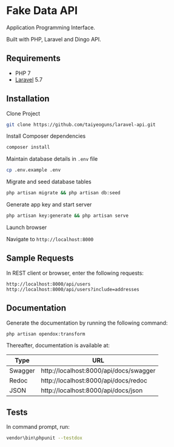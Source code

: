 # Fake Data API

Application Programming Interface.

Built with PHP, Laravel and Dingo API.

## Requirements

-   PHP 7
-   [Laravel](https://laravel.com/) 5.7

## Installation

Clone Project

```sh
git clone https://github.com/taiyeoguns/laravel-api.git
```

Install Composer dependencies

```sh
composer install
```

Maintain database details in `.env` file

```sh
cp .env.example .env
```

Migrate and seed database tables

```sh
php artisan migrate && php artisan db:seed
```

Generate app key and start server

```sh
php artisan key:generate && php artisan serve
```

Launch browser

Navigate to `http://localhost:8000`

## Sample Requests

In REST client or browser, enter the following requests:

```http
http://localhost:8000/api/users
http://localhost:8000/api/users?include=addresses
```

## Documentation

Generate the documentation by running the following command:

```sh
php artisan opendox:transform
```

Thereafter, documentation is available at:

| Type    | URL                                    |
| ------- | -------------------------------------- |
| Swagger | http://localhost:8000/api/docs/swagger |
| Redoc   | http://localhost:8000/api/docs/redoc   |
| JSON    | http://localhost:8000/api/docs/json    |

## Tests

In command prompt, run:

```sh
vendor\bin\phpunit --testdox
```
